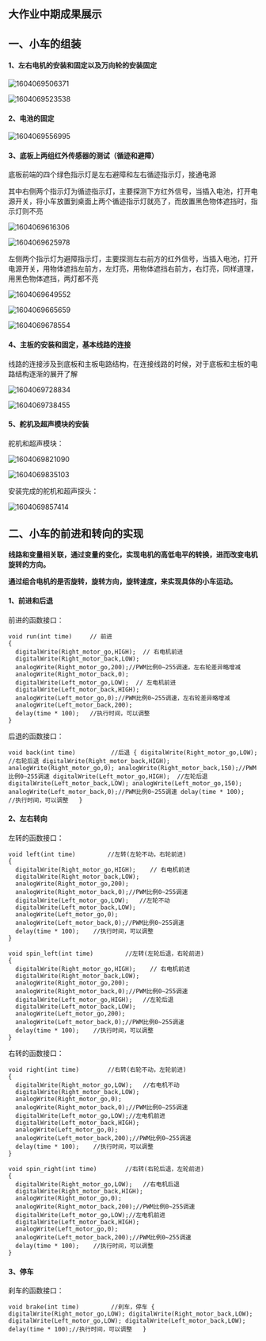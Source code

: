## 大作业中期成果展示

## 一、小车的组装

#### 1、左右电机的安装和固定以及万向轮的安装固定

![1604069506371](C:\Users\MACHENIKE\AppData\Roaming\Typora\typora-user-images\1604069506371.png)

![1604069523538](C:\Users\MACHENIKE\AppData\Roaming\Typora\typora-user-images\1604069523538.png)

#### 2、电池的固定

![1604069556995](C:\Users\MACHENIKE\AppData\Roaming\Typora\typora-user-images\1604069556995.png)

#### 3、底板上两组红外传感器的测试（循迹和避障）

底板前端的四个绿色指示灯是左右避障和左右循迹指示灯，接通电源

其中右侧两个指示灯为循迹指示灯，主要探测下方红外信号，当插入电池，打开电源开关，将小车放置到桌面上两个循迹指示灯就亮了，而放置黑色物体遮挡时，指示灯则不亮

![1604069616306](C:\Users\MACHENIKE\AppData\Roaming\Typora\typora-user-images\1604069616306.png)

![1604069625978](C:\Users\MACHENIKE\AppData\Roaming\Typora\typora-user-images\1604069625978.png)

左侧两个指示灯为避障指示灯，主要探测左右前方的红外信号，当插入电池，打开电源开关，用物体遮挡左前方，左灯亮，用物体遮挡右前方，右灯亮，同样道理，用黑色物体遮挡，两灯都不亮

![1604069649552](C:\Users\MACHENIKE\AppData\Roaming\Typora\typora-user-images\1604069649552.png)

![1604069665659](C:\Users\MACHENIKE\AppData\Roaming\Typora\typora-user-images\1604069665659.png)

![1604069678554](C:\Users\MACHENIKE\AppData\Roaming\Typora\typora-user-images\1604069678554.png)

#### 4、主板的安装和固定，基本线路的连接

​     线路的连接涉及到底板和主板电路结构，在连接线路的时候，对于底板和主板的电路结构逐渐的展开了解  

![1604069728834](C:\Users\MACHENIKE\AppData\Roaming\Typora\typora-user-images\1604069728834.png)

![1604069738455](C:\Users\MACHENIKE\AppData\Roaming\Typora\typora-user-images\1604069738455.png)

#### 5、舵机及超声模块的安装

舵机和超声模块：

![1604069821090](C:\Users\MACHENIKE\AppData\Roaming\Typora\typora-user-images\1604069821090.png)

![1604069835103](C:\Users\MACHENIKE\AppData\Roaming\Typora\typora-user-images\1604069835103.png)

安装完成的舵机和超声探头：

![1604069857414](C:\Users\MACHENIKE\AppData\Roaming\Typora\typora-user-images\1604069857414.png)

## 二、小车的前进和转向的实现

**线路和变量相关联，通过变量的变化，实现电机的高低电平的转换，进而改变电机旋转的方向。**

**通过组合电机的是否旋转，旋转方向，旋转速度，来实现具体的小车运动。**

#### 1、前进和后退

前进的函数接口：

```
void run(int time)     // 前进
{
  digitalWrite(Right_motor_go,HIGH);  // 右电机前进
  digitalWrite(Right_motor_back,LOW);     
  analogWrite(Right_motor_go,200);//PWM比例0~255调速，左右轮差异略增减
  analogWrite(Right_motor_back,0);
  digitalWrite(Left_motor_go,LOW);  // 左电机前进
  digitalWrite(Left_motor_back,HIGH);
  analogWrite(Left_motor_go,0);//PWM比例0~255调速，左右轮差异略增减
  analogWrite(Left_motor_back,200);
  delay(time * 100);   //执行时间，可以调整  
}
```

后退的函数接口：

`void back(int time)          //后退
{
  digitalWrite(Right_motor_go,LOW);  //右轮后退
  digitalWrite(Right_motor_back,HIGH);
  analogWrite(Right_motor_go,0);
  analogWrite(Right_motor_back,150);//PWM比例0~255调速
  digitalWrite(Left_motor_go,HIGH);  //左轮后退
  digitalWrite(Left_motor_back,LOW);
  analogWrite(Left_motor_go,150);
  analogWrite(Left_motor_back,0);//PWM比例0~255调速
  delay(time * 100);     //执行时间，可以调整  
}`

#### 2、左右转向

左转的函数接口：

```
void left(int time)         //左转(左轮不动，右轮前进)
{
  digitalWrite(Right_motor_go,HIGH);	// 右电机前进
  digitalWrite(Right_motor_back,LOW);
  analogWrite(Right_motor_go,200); 
  analogWrite(Right_motor_back,0);//PWM比例0~255调速
  digitalWrite(Left_motor_go,LOW);   //左轮不动
  digitalWrite(Left_motor_back,LOW);
  analogWrite(Left_motor_go,0); 
  analogWrite(Left_motor_back,0);//PWM比例0~255调速
  delay(time * 100);	//执行时间，可以调整  
}

void spin_left(int time)         //左转(左轮后退，右轮前进)
{
  digitalWrite(Right_motor_go,HIGH);	// 右电机前进
  digitalWrite(Right_motor_back,LOW);
  analogWrite(Right_motor_go,200); 
  analogWrite(Right_motor_back,0);//PWM比例0~255调速
  digitalWrite(Left_motor_go,HIGH);   //左轮后退
  digitalWrite(Left_motor_back,LOW);
  analogWrite(Left_motor_go,200); 
  analogWrite(Left_motor_back,0);//PWM比例0~255调速
  delay(time * 100);	//执行时间，可以调整  
}
```



右转的函数接口：

```
void right(int time)        //右转(右轮不动，左轮前进)
{
  digitalWrite(Right_motor_go,LOW);   //右电机不动
  digitalWrite(Right_motor_back,LOW);
  analogWrite(Right_motor_go,0); 
  analogWrite(Right_motor_back,0);//PWM比例0~255调速
  digitalWrite(Left_motor_go,LOW);//左电机前进
  digitalWrite(Left_motor_back,HIGH);
  analogWrite(Left_motor_go,0); 
  analogWrite(Left_motor_back,200);//PWM比例0~255调速
  delay(time * 100);	//执行时间，可以调整  
}

void spin_right(int time)        //右转(右轮后退，左轮前进)
{
  digitalWrite(Right_motor_go,LOW);   //右电机后退
  digitalWrite(Right_motor_back,HIGH);
  analogWrite(Right_motor_go,0); 
  analogWrite(Right_motor_back,200);//PWM比例0~255调速
  digitalWrite(Left_motor_go,LOW);//左电机前进
  digitalWrite(Left_motor_back,HIGH);
  analogWrite(Left_motor_go,0); 
  analogWrite(Left_motor_back,200);//PWM比例0~255调速
  delay(time * 100);	//执行时间，可以调整  
}
```

#### 3、停车

刹车的函数接口：

`void brake(int time)         //刹车，停车
{
  digitalWrite(Right_motor_go,LOW);
  digitalWrite(Right_motor_back,LOW);
  digitalWrite(Left_motor_go,LOW);
  digitalWrite(Left_motor_back,LOW);
  delay(time * 100);//执行时间，可以调整  
}`

